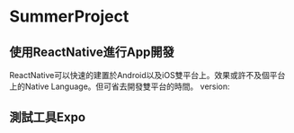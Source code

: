 # SummerProject

## 使用ReactNative進行App開發
  ReactNative可以快速的建置於Android以及iOS雙平台上。效果或許不及個平台上的Native Language。但可省去開發雙平台的時間。
  version:
## 測試工具Expo

